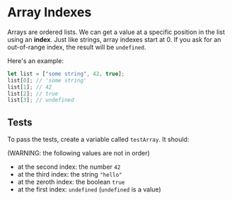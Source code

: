 # Array Indexes

Arrays are ordered lists. We can get a value at a specific position in the list
using an **index**. Just like strings, array indexes start at 0. If you ask for
an out-of-range index, the result will be `undefined`.

Here's an example:

```javascript
let list = ["some string", 42, true];
list[0]; // 'some string'
list[1]; // 42
list[2]; // true
list[3]; // undefined
```

## Tests

To pass the tests, create a variable called `testArray`. It should:

(WARNING: the following values are not in order)

- at the second index: the number `42`
- at the third index: the string `"hello"`
- at the zeroth index: the boolean `true`
- at the first index: `undefined` (`undefined` is a value)

```

```

